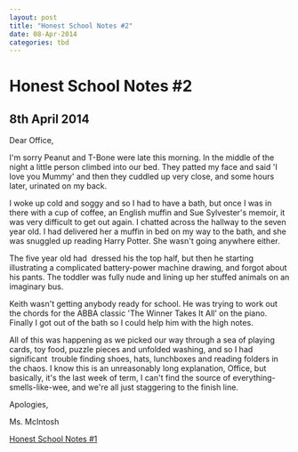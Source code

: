 ```yaml
---
layout: post
title: "Honest School Notes #2"
date: 08-Apr-2014
categories: tbd
---
```


# Honest School Notes #2

## 8th April 2014

Dear Office, 

I'm sorry Peanut and T-Bone were late this morning. In the middle of the night a little person climbed into our bed. They patted my face and said 'I love you Mummy' and then they cuddled up very close,   and some hours later, urinated on my back.

I woke up cold and soggy and so I had to have a bath, but once I was in there with a cup of coffee, an English muffin and Sue Sylvester's memoir, it was very difficult to get out again. I chatted across the hallway to the seven year old. I had delivered her a muffin in bed on my way to the bath, and she was snuggled up reading Harry Potter. She wasn't going anywhere either.

The five year old had  dressed his the top half, but then he starting illustrating a complicated battery-power machine drawing, and forgot about his pants. The toddler was fully nude and lining up her stuffed animals on an imaginary bus.

Keith wasn't getting anybody ready for school. He was trying to work out the chords for the ABBA classic 'The Winner Takes It All' on the piano. Finally I got out of the bath so I could help him with the high notes.

All of this was happening as we picked our way through a sea of playing cards, toy food, puzzle pieces and unfolded washing, and so I had significant  trouble finding shoes, hats, lunchboxes and reading folders in the chaos. I know this is an unreasonably long explanation, Office, but basically, it's the last week of term, I can't find the source of everything-smells-like-wee, and we're all just staggering to the finish line.

Apologies,

Ms. McIntosh

<a href="http://mogantosh.com/honest-school-notes-1/">Honest School Notes #1</a>

